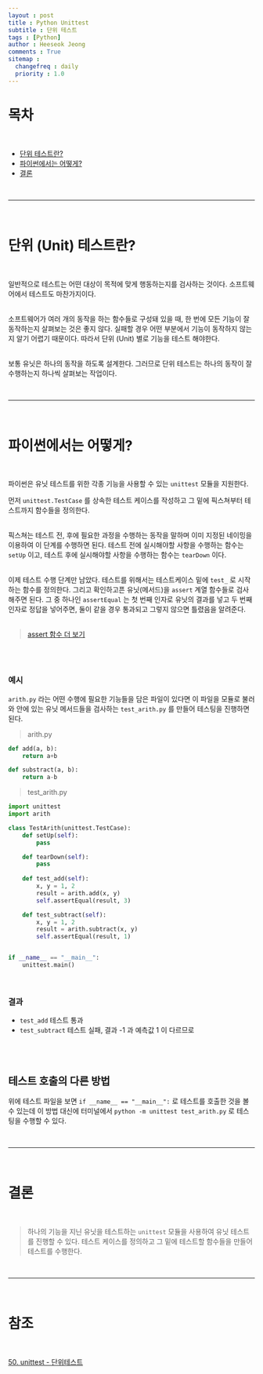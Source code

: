 ```yaml
---
layout : post
title : Python Unittest 
subtitle : 단위 테스트
tags : [Python]
author : Heeseok Jeong
comments : True
sitemap :
  changefreq : daily
  priority : 1.0
---
```


# 목차

<br>

- [단위 테스트란?](#단위-테스트란?)
- [파이썬에서는 어떻게?](#파이썬에서는-어떻게?)
- [결론](#결론)

<br>
<hr>
<br>

# 단위 (Unit) 테스트란?
<br>

일반적으로 테스트는 어떤 대상이 목적에 맞게 행동하는지를 검사하는 것이다. 소프트웨어에서 테스트도 마찬가지이다.  
<br>
  
소프트웨어가 여러 개의 동작을 하는 함수들로 구성돼 있을 때, 한 번에 모든 기능이 잘 동작하는지 살펴보는 것은 좋지 않다. 실패할 경우 어떤 부분에서 기능이 동작하지 않는지 알기 어렵기 때문이다. 따라서 단위 (Unit) 별로 기능을 테스트 해야한다.  
<br>
  
보통 유닛은 하나의 동작을 하도록 설계한다. 그러므로 단위 테스트는 하나의 동작이 잘 수행하는지 하나씩 살펴보는 작업이다.

<br>
<hr>
<br>

# 파이썬에서는 어떻게?
<br>

파이썬은 유닛 테스트를 위한 각종 기능을 사용할 수 있는 `unittest` 모듈을 지원한다.
<br>  
  
먼저 `unittest.TestCase` 를 상속한 테스트 케이스를 작성하고 그 밑에 픽스쳐부터 테스트까지 함수들을 정의한다.  
<br>
  
픽스쳐는 테스트 전, 후에 필요한 과정을 수행하는 동작을 말하며 이미 지정된 네이밍을 이용하여 이 단계를 수행하면 된다. 테스트 전에 실시해야할 사항을 수행하는 함수는 `setUp` 이고, 테스트 후에 실시해야할 사항을 수행하는 함수는 `tearDown` 이다.  
<br>

이제 테스트 수행 단계만 남았다. 테스트를 위해서는 테스트케이스 밑에 `test_` 로 시작하는 함수를 정의한다. 그리고 확인하고픈 유닛(메서드)을 `assert` 계열 함수들로 검사해주면 된다. 그 중 하나인 `assertEqual` 는 첫 번째 인자로 유닛의 결과를 넣고 두 번째 인자로 정답을 넣어주면, 둘이 같을 경우 통과되고 그렇지 않으면 틀렸음을 알려준다.
<br>
<br>

> [assert 함수 더 보기](https://docs.python.org/ko/3/library/unittest.html#assert-methods)

<br>
<br>

### 예시
  
`arith.py` 라는 어떤 수행에 필요한 기능들을 담은 파일이 있다면 이 파일을 모듈로 불러와 안에 있는 유닛 메서드들을 검사하는 `test_arith.py` 를 만들어 테스팅을 진행하면 된다.   
  
> arith.py

```python
def add(a, b):
    return a+b

def substract(a, b):
    return a-b
```

> test_arith.py

```python
import unittest
import arith

class TestArith(unittest.TestCase):
    def setUp(self):
        pass

    def tearDown(self):
        pass
    
    def test_add(self):
        x, y = 1, 2
        result = arith.add(x, y)
        self.assertEqual(result, 3)

    def test_subtract(self):
        x, y = 1, 2
        result = arith.subtract(x, y)
        self.assertEqual(result, 1)


if __name__ == "__main__":
    unittest.main()
```
<br>

### 결과

- `test_add` 테스트 통과
- `test_subtract` 테스트 실패, 결과 -1 과 예측값 1 이 다르므로 

<br>
<br>


## 테스트 호출의 다른 방법

위에 테스트 파일을 보면 `if __name__ == "__main__":` 로 테스트를 호출한 것을 볼 수 있는데 이 방법 대신에 터미널에서 `python -m unittest test_arith.py` 로 테스팅을 수행할 수 있다.  

<br>
<hr>
<br>

# 결론
<br>

> 하나의 기능을 지닌 유닛을 테스트하는 `unittest` 모듈을 사용하여 유닛 테스트를 진행할 수 있다. 테스트 케이스를 정의하고 그 밑에 테스트할 함수들을 만들어 테스트를 수행한다.

<br>
<hr>
<br>

# 참조
<br>

[50. unittest - 단위테스트](https://wikidocs.net/16107)
